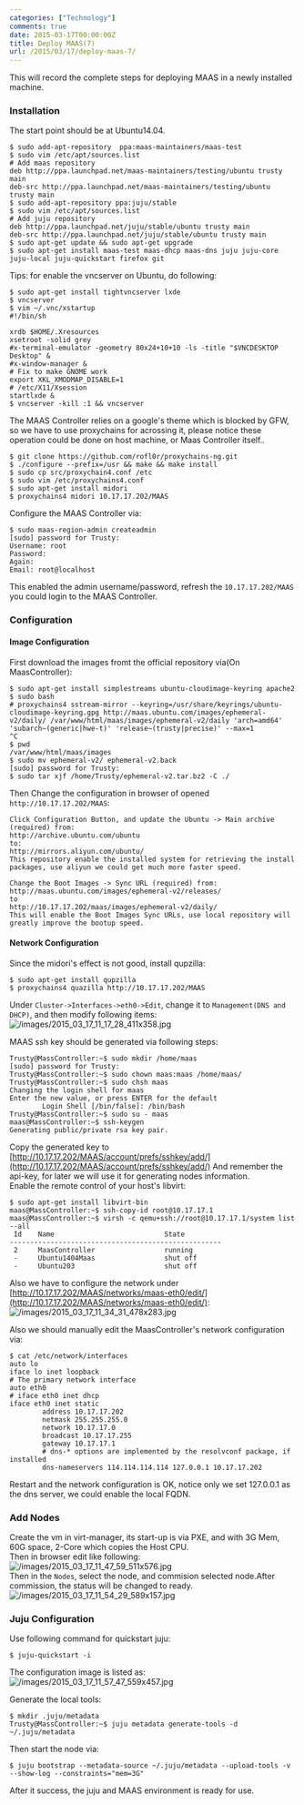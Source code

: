 ```yaml
---
categories: ["Technology"]
comments: true
date: 2015-03-17T00:00:00Z
title: Deploy MAAS(7)
url: /2015/03/17/deploy-maas-7/
---
```


This will record the complete steps for deploying MAAS in a newly installed machine.    
### Installation
The start point should be at Ubuntu14.04.     

```
$ sudo add-apt-repository  ppa:maas-maintainers/maas-test
$ sudo vim /etc/apt/sources.list
# Add maas repository
deb http://ppa.launchpad.net/maas-maintainers/testing/ubuntu trusty main
deb-src http://ppa.launchpad.net/maas-maintainers/testing/ubuntu trusty main
$ sudo add-apt-repository ppa:juju/stable
$ sudo vim /etc/apt/sources.list
# Add juju repository
deb http://ppa.launchpad.net/juju/stable/ubuntu trusty main 
deb-src http://ppa.launchpad.net/juju/stable/ubuntu trusty main 
$ sudo apt-get update && sudo apt-get upgrade
$ sudo apt-get install maas-test maas-dhcp maas-dns juju juju-core juju-local juju-quickstart firefox git

```
Tips: for enable the vncserver on Ubuntu, do following:    

```
$ sudo apt-get install tightvncserver lxde
$ vncserver
$ vim ~/.vnc/xstartup
#!/bin/sh

xrdb $HOME/.Xresources
xsetroot -solid grey
#x-terminal-emulator -geometry 80x24+10+10 -ls -title "$VNCDESKTOP Desktop" &
#x-window-manager &
# Fix to make GNOME work
export XKL_XMODMAP_DISABLE=1
# /etc/X11/Xsession
startlxde &
$ vncserver -kill :1 && vncserver

```
The MAAS Controller relies on a google's theme which is blocked by GFW, so we have to use proxychains for acrossing it, please notice these operation could be done on host machine, or Maas Controller itself..    

```
$ git clone https://github.com/rofl0r/proxychains-ng.git 
$ ./configure --prefix=/usr && make && make install
$ sudo cp src/proxychain4.conf /etc
$ sudo vim /etc/proxychains4.conf
$ sudo apt-get install midori
$ proxychains4 midori 10.17.17.202/MAAS

```
Configure the MAAS Controller via:     

```
$ sudo maas-region-admin createadmin
[sudo] password for Trusty: 
Username: root
Password: 
Again: 
Email: root@localhost

```
This enabled the admin username/password, refresh the `10.17.17.202/MAAS` you could login to the MAAS Controller.    
### Configuration
#### Image Configuration
First download the images fromt the official repository via(On MaasController):     

```
$ sudo apt-get install simplestreams ubuntu-cloudimage-keyring apache2
$ sudo bash
# proxychains4 sstream-mirror --keyring=/usr/share/keyrings/ubuntu-cloudimage-keyring.gpg http://maas.ubuntu.com/images/ephemeral-v2/daily/ /var/www/html/maas/images/ephemeral-v2/daily 'arch=amd64' 'subarch~(generic|hwe-t)' 'release~(trusty|precise)' --max=1
^C
$ pwd
/var/www/html/maas/images
$ sudo mv ephemeral-v2/ ephemeral-v2.back
[sudo] password for Trusty: 
$ sudo tar xjf /home/Trusty/ephemeral-v2.tar.bz2 -C ./

```
Then Change the configuration in browser of opened `http://10.17.17.202/MAAS`:    

```
Click Configuration Button, and update the Ubuntu -> Main archive (required) from: 
http://archive.ubuntu.com/ubuntu 
to: 
http://mirrors.aliyun.com/ubuntu/ 
This repository enable the installed system for retrieving the install packages, use aliyun we could get much more faster speed.

Change the Boot Images -> Sync URL (required) from: 
http://maas.ubuntu.com/images/ephemeral-v2/releases/ 
to 
http://10.17.17.202/maas/images/ephemeral-v2/daily/ 
This will enable the Boot Images Sync URLs, use local repository will greatly improve the bootup speed.

```
#### Network Configuration
Since the midori's effect is not good, install qupzilla:    

```
$ sudo apt-get install qupzilla
$ proxychains4 quazilla http://10.17.17.202/MAAS

```
Under `Cluster->Interfaces->eth0->Edit`, change it to `Management(DNS and DHCP)`, and then modify following items:    
![/images/2015_03_17_11_17_28_411x358.jpg](/images/2015_03_17_11_17_28_411x358.jpg)      

MAAS ssh key should be generated via following steps:    

```
Trusty@MassController:~$ sudo mkdir /home/maas
[sudo] password for Trusty: 
Trusty@MassController:~$ sudo chown maas:maas /home/maas/
Trusty@MassController:~$ sudo chsh maas
Changing the login shell for maas
Enter the new value, or press ENTER for the default
        Login Shell [/bin/false]: /bin/bash
Trusty@MassController:~$ sudo su - maas
maas@MassController:~$ ssh-keygen 
Generating public/private rsa key pair.

```
Copy the generated key to [http://10.17.17.202/MAAS/account/prefs/sshkey/add/](http://10.17.17.202/MAAS/account/prefs/sshkey/add/)    And remember the api-key, for later we will use it for generating nodes information.     
Enable the remote control of your host's libvirt:    

```
$ sudo apt-get install libvirt-bin
maas@MassController:~$ ssh-copy-id root@10.17.17.1
maas@MassController:~$ virsh -c qemu+ssh://root@10.17.17.1/system list  --all
 Id    Name                           State
----------------------------------------------------
 2     MaasController                 running
 -     Ubuntu1404Maas                 shut off
 -     Ubuntu203                      shut off

```
Also we have to configure the network under [http://10.17.17.202/MAAS/networks/maas-eth0/edit/](http://10.17.17.202/MAAS/networks/maas-eth0/edit/):    
![/images/2015_03_17_11_34_31_478x283.jpg](/images/2015_03_17_11_34_31_478x283.jpg)     

Also we should manually edit the MaasController's network configuration via:   

```
$ cat /etc/network/interfaces
auto lo
iface lo inet loopback
# The primary network interface
auto eth0
# iface eth0 inet dhcp
iface eth0 inet static                                                                                                                        
        address 10.17.17.202                                                                                                                  
        netmask 255.255.255.0                                                                                                                 
        network 10.17.17.0                                                                                                                    
        broadcast 10.17.17.255                                                                                                                
        gateway 10.17.17.1                                                                                                                    
        # dns-* options are implemented by the resolvconf package, if installed                                                               
        dns-nameservers 114.114.114.114 127.0.0.1 10.17.17.202

```
Restart and the network configuration is OK, notice only we set 127.0.0.1 as the dns server, we could enable the local FQDN.     

### Add Nodes
Create the vm in virt-manager, its start-up is via PXE, and with 3G Mem, 60G space, 2-Core which copies the Host CPU.    
Then in browser edit like following:     
![/images/2015_03_17_11_47_59_511x576.jpg](/images/2015_03_17_11_47_59_511x576.jpg)    
Then in the `Nodes`, select the node, and commision selected node.After commission, the status will be changed to ready.   
![/images/2015_03_17_11_54_29_589x157.jpg](/images/2015_03_17_11_54_29_589x157.jpg)    

### Juju Configuration
Use following command for quickstart juju:    

```
$ juju-quickstart -i

```
The configuration image is listed as:    
![/images/2015_03_17_11_57_47_559x457.jpg](/images/2015_03_17_11_57_47_559x457.jpg)    

Generate the local tools:    

```
$ mkdir .juju/metadata
Trusty@MassController:~$ juju metadata generate-tools -d ~/.juju/metadata

```
Then start the node via:     

```
$ juju bootstrap --metadata-source ~/.juju/metadata --upload-tools -v --show-log --constraints="mem=3G"

```
After it success, the juju and MAAS environment is ready for use.    
 
